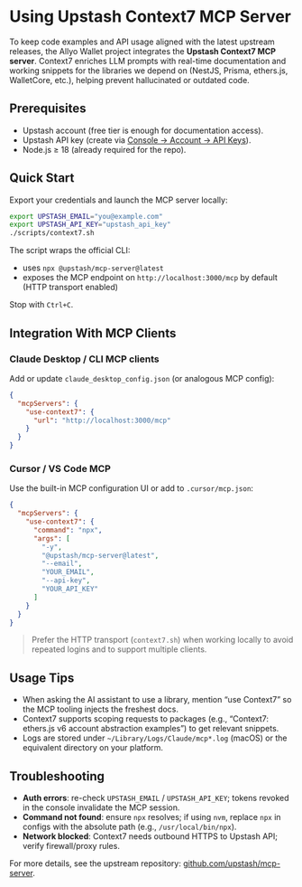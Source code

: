 # Using Upstash Context7 MCP Server

To keep code examples and API usage aligned with the latest upstream releases, the Allyo Wallet project integrates the **Upstash Context7 MCP server**. Context7 enriches LLM prompts with real-time documentation and working snippets for the libraries we depend on (NestJS, Prisma, ethers.js, WalletCore, etc.), helping prevent hallucinated or outdated code.

## Prerequisites
- Upstash account (free tier is enough for documentation access).
- Upstash API key (create via [Console → Account → API Keys](https://console.upstash.com/account/api)).
- Node.js ≥ 18 (already required for the repo).

## Quick Start
Export your credentials and launch the MCP server locally:

```bash
export UPSTASH_EMAIL="you@example.com"
export UPSTASH_API_KEY="upstash_api_key"
./scripts/context7.sh
```

The script wraps the official CLI:

- uses `npx @upstash/mcp-server@latest`
- exposes the MCP endpoint on `http://localhost:3000/mcp` by default (HTTP transport enabled)

Stop with `Ctrl+C`.

## Integration With MCP Clients

### Claude Desktop / CLI MCP clients
Add or update `claude_desktop_config.json` (or analogous MCP config):

```json
{
  "mcpServers": {
    "use-context7": {
      "url": "http://localhost:3000/mcp"
    }
  }
}
```

### Cursor / VS Code MCP
Use the built-in MCP configuration UI or add to `.cursor/mcp.json`:

```json
{
  "mcpServers": {
    "use-context7": {
      "command": "npx",
      "args": [
        "-y",
        "@upstash/mcp-server@latest",
        "--email",
        "YOUR_EMAIL",
        "--api-key",
        "YOUR_API_KEY"
      ]
    }
  }
}
```

> Prefer the HTTP transport (`context7.sh`) when working locally to avoid repeated logins and to support multiple clients.

## Usage Tips
- When asking the AI assistant to use a library, mention “use Context7” so the MCP tooling injects the freshest docs.
- Context7 supports scoping requests to packages (e.g., “Context7: ethers.js v6 account abstraction examples”) to get relevant snippets.
- Logs are stored under `~/Library/Logs/Claude/mcp*.log` (macOS) or the equivalent directory on your platform.

## Troubleshooting
- **Auth errors**: re-check `UPSTASH_EMAIL` / `UPSTASH_API_KEY`; tokens revoked in the console invalidate the MCP session.
- **Command not found**: ensure `npx` resolves; if using `nvm`, replace `npx` in configs with the absolute path (e.g., `/usr/local/bin/npx`).
- **Network blocked**: Context7 needs outbound HTTPS to Upstash API; verify firewall/proxy rules.

For more details, see the upstream repository: [github.com/upstash/mcp-server](https://github.com/upstash/mcp-server).
